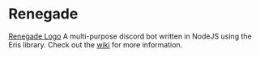 # Renegade
[Renegade Logo](./Renegade.png)
A multi-purpose discord bot written in NodeJS using the Eris library. Check out the [wiki](https://github.com/aTmG/Renegade/wiki) for more information.
